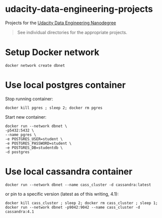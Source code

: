 # udacity-data-engineering-projects
Projects for the [Udacity Data Engineering Nanodegree](https://www.udacity.com/course/data-engineer-nanodegree--nd027)

> See individual directories for the appropriate projects.


# Setup Docker network

    docker network create dbnet    

# Use local postgres container
Stop running container:

    docker kill pgres ; sleep 2; docker rm pgres

Start new container:

    docker run --network dbnet \
    -p5432:5432 \
    --name pgres \
    -e POSTGRES_USER=student \
    -e POSTGRES_PASSWORD=student \
    -e POSTGRES_DB=studentdb \
    -d postgres


# Use local cassandra container

    docker run --network dbnet --name cass_cluster -d cassandra:latest

or pin to a specific version (latest as of this writing, 4.1):

    docker kill cass_cluster ; sleep 2; docker rm cass_cluster ; sleep 1; docker run --network dbnet -p9042:9042 --name cass_cluster -d cassandra:4.1

